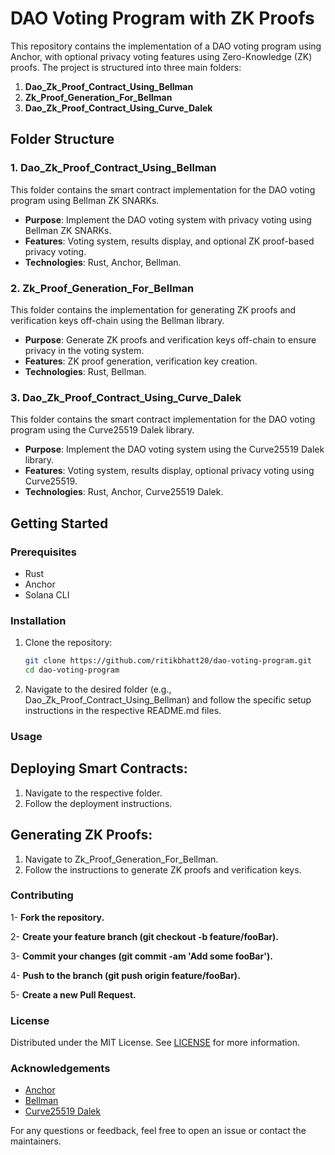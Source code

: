 # DAO Voting Program with ZK Proofs

This repository contains the implementation of a DAO voting program using Anchor, with optional privacy voting features using Zero-Knowledge (ZK) proofs. The project is structured into three main folders:

1. **Dao_Zk_Proof_Contract_Using_Bellman**
2. **Zk_Proof_Generation_For_Bellman**
3. **Dao_Zk_Proof_Contract_Using_Curve_Dalek**

## Folder Structure

### 1. Dao_Zk_Proof_Contract_Using_Bellman

This folder contains the smart contract implementation for the DAO voting program using Bellman ZK SNARKs.

- **Purpose**: Implement the DAO voting system with privacy voting using Bellman ZK SNARKs.
- **Features**: Voting system, results display, and optional ZK proof-based privacy voting.
- **Technologies**: Rust, Anchor, Bellman.

### 2. Zk_Proof_Generation_For_Bellman

This folder contains the implementation for generating ZK proofs and verification keys off-chain using the Bellman library.

- **Purpose**: Generate ZK proofs and verification keys off-chain to ensure privacy in the voting system.
- **Features**: ZK proof generation, verification key creation.
- **Technologies**: Rust, Bellman.

### 3. Dao_Zk_Proof_Contract_Using_Curve_Dalek

This folder contains the smart contract implementation for the DAO voting program using the Curve25519 Dalek library.

- **Purpose**: Implement the DAO voting system using the Curve25519 Dalek library.
- **Features**: Voting system, results display, optional privacy voting using Curve25519.
- **Technologies**: Rust, Anchor, Curve25519 Dalek.

## Getting Started

### Prerequisites

- Rust
- Anchor
- Solana CLI

### Installation

1. Clone the repository:
   ```sh
   git clone https://github.com/ritikbhatt20/dao-voting-program.git
   cd dao-voting-program

2. Navigate to the desired folder (e.g., Dao_Zk_Proof_Contract_Using_Bellman) and follow the specific setup instructions in the respective README.md files.

### Usage

## Deploying Smart Contracts:

1. Navigate to the respective folder.
2. Follow the deployment instructions.

## Generating ZK Proofs:

1. Navigate to Zk_Proof_Generation_For_Bellman.
2. Follow the instructions to generate ZK proofs and verification keys.

### Contributing

1- **Fork the repository.**

2- **Create your feature branch (git checkout -b feature/fooBar).**

3- **Commit your changes (git commit -am 'Add some fooBar').**

4- **Push to the branch (git push origin feature/fooBar).**

5- **Create a new Pull Request.**

### License

Distributed under the MIT License. See [LICENSE](LICENSE) for more information.

### Acknowledgements

- [Anchor](https://github.com/project-serum/anchor)
- [Bellman](https://github.com/zkcrypto/bellman)
- [Curve25519 Dalek](https://github.com/dalek-cryptography/curve25519-dalek)

For any questions or feedback, feel free to open an issue or contact the maintainers.



